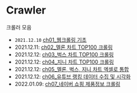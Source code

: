 # Crawler
크롤러 모음

- `2021.12.10` [ch01_웹크롤링 기초]()
- 2021.12.11: [ch02_멜론 차트 TOP100 크롤링]()
- 2021.12.12: [ch03_벅스 차트 TOP100 크롤링]()
- 2021.12.12: [ch04_지니 차트 TOP100 크롤링]()
- 2021.12.12: [ch05_멜론, 벅스, 지니 차트 엑셀로 통합]()
- 2021.12.12: [ch06_유튜브 랭킹 데이터 수집 및 시각화]()
- 2022.01.09: [ch07_네이버 쇼핑 제품정보 크롤링]()

